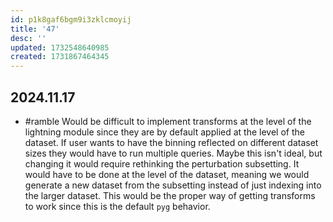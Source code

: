 ```yaml
---
id: p1k8gaf6bgm9i3zklcmoyij
title: '47'
desc: ''
updated: 1732548640985
created: 1731867464345
---
```


## 2024.11.17

- #ramble Would be difficult to implement transforms at the level of the lightning module since they are by default applied at the level of the dataset. If user wants to have the binning reflected on different dataset sizes they would have to run multiple queries. Maybe this isn't ideal, but changing it would require rethinking the perturbation subsetting. It would have to be done at the level of the dataset, meaning we would generate a new dataset from the subsetting instead of just indexing into the larger dataset. This would be the proper way of getting transforms to work since this is the default `pyg` behavior.
